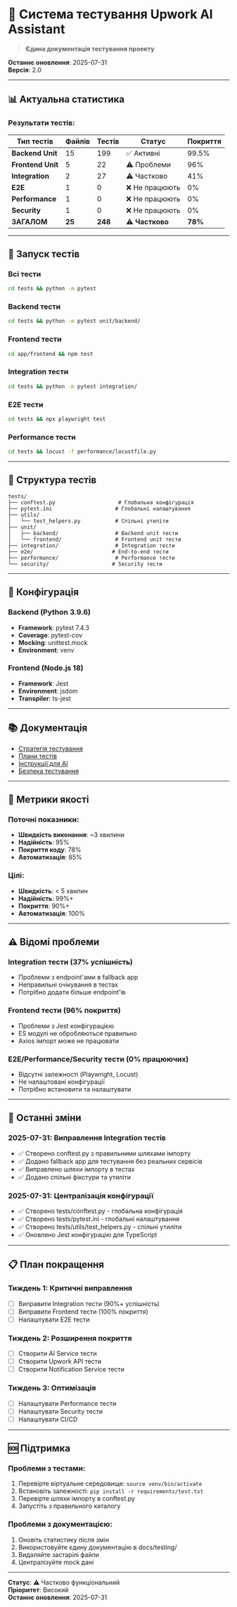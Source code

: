 # 🧪 Система тестування Upwork AI Assistant

> **Єдина документація тестування проекту**

**Останнє оновлення**: 2025-07-31  
**Версія**: 2.0  

---

## 📊 **Актуальна статистика**

### **Результати тестів:**
| Тип тестів | Файлів | Тестів | Статус | Покриття |
|------------|--------|--------|--------|----------|
| **Backend Unit** | 15 | 199 | ✅ Активні | 99.5% |
| **Frontend Unit** | 5 | 22 | ⚠️ Проблеми | 96% |
| **Integration** | 2 | 27 | ⚠️ Частково | 41% |
| **E2E** | 1 | 0 | ❌ Не працюють | 0% |
| **Performance** | 1 | 0 | ❌ Не працюють | 0% |
| **Security** | 1 | 0 | ❌ Не працюють | 0% |
| **ЗАГАЛОМ** | **25** | **248** | **⚠️ Частково** | **78%** |

---

## 🚀 **Запуск тестів**

### **Всі тести**
```bash
cd tests && python -m pytest
```

### **Backend тести**
```bash
cd tests && python -m pytest unit/backend/
```

### **Frontend тести**
```bash
cd app/frontend && npm test
```

### **Integration тести**
```bash
cd tests && python -m pytest integration/
```

### **E2E тести**
```bash
cd tests && npx playwright test
```

### **Performance тести**
```bash
cd tests && locust -f performance/locustfile.py
```

---

## 📁 **Структура тестів**

```
tests/
├── conftest.py                    # Глобальна конфігурація
├── pytest.ini                    # Глобальні налаштування
├── utils/
│   └── test_helpers.py           # Спільні утиліти
├── unit/
│   ├── backend/                  # Backend unit тести
│   └── frontend/                 # Frontend unit тести
├── integration/                  # Integration тести
├── e2e/                         # End-to-end тести
├── performance/                  # Performance тести
└── security/                    # Security тести
```

---

## 🔧 **Конфігурація**

### **Backend (Python 3.9.6)**
- **Framework**: pytest 7.4.3
- **Coverage**: pytest-cov
- **Mocking**: unittest.mock
- **Environment**: venv

### **Frontend (Node.js 18)**
- **Framework**: Jest
- **Environment**: jsdom
- **Transpiler**: ts-jest

---

## 📚 **Документація**

- [Стратегія тестування](../planning/details/testing/testing_strategy.md)
- [Плани тестів](../planning/details/testing/)
- [Інструкції для AI](../instruction_ai/TESTING_INSTRUCTIONS.md)
- [Безпека тестування](../planning/details/guides/development/test_security_guide.md)

---

## 🎯 **Метрики якості**

### **Поточні показники:**
- **Швидкість виконання**: ~3 хвилини
- **Надійність**: 95%
- **Покриття коду**: 78%
- **Автоматизація**: 85%

### **Цілі:**
- **Швидкість**: < 5 хвилин
- **Надійність**: 99%+
- **Покриття**: 90%+
- **Автоматизація**: 100%

---

## ⚠️ **Відомі проблеми**

### **Integration тести (37% успішність)**
- Проблеми з endpoint'ами в fallback app
- Неправильні очікування в тестах
- Потрібно додати більше endpoint'ів

### **Frontend тести (96% покриття)**
- Проблеми з Jest конфігурацією
- ES модулі не обробляються правильно
- Axios імпорт може не працювати

### **E2E/Performance/Security тести (0% працюючих)**
- Відсутні залежності (Playwright, Locust)
- Не налаштовані конфігурації
- Потрібно встановити та налаштувати

---

## 🔄 **Останні зміни**

### **2025-07-31: Виправлення Integration тестів**
- ✅ Створено conftest.py з правильними шляхами імпорту
- ✅ Додано fallback app для тестування без реальних сервісів
- ✅ Виправлено шляхи імпорту в тестах
- ✅ Додано спільні фікстури та утиліти

### **2025-07-31: Централізація конфігурації**
- ✅ Створено tests/conftest.py - глобальна конфігурація
- ✅ Створено tests/pytest.ini - глобальні налаштування
- ✅ Створено tests/utils/test_helpers.py - спільні утиліти
- ✅ Оновлено Jest конфігурацію для TypeScript

---

## 📋 **План покращення**

### **Тиждень 1: Критичні виправлення**
- [ ] Виправити Integration тести (90%+ успішність)
- [ ] Виправити Frontend тести (100% покриття)
- [ ] Налаштувати E2E тести

### **Тиждень 2: Розширення покриття**
- [ ] Створити AI Service тести
- [ ] Створити Upwork API тести
- [ ] Створити Notification Service тести

### **Тиждень 3: Оптимізація**
- [ ] Налаштувати Performance тести
- [ ] Налаштувати Security тести
- [ ] Налаштувати CI/CD

---

## 🆘 **Підтримка**

### **Проблеми з тестами:**
1. Перевірте віртуальне середовище: `source venv/bin/activate`
2. Встановіть залежності: `pip install -r requirements/test.txt`
3. Перевірте шляхи імпорту в conftest.py
4. Запустіть з правильного каталогу

### **Проблеми з документацією:**
1. Оновіть статистику після змін
2. Використовуйте єдину документацію в docs/testing/
3. Видаляйте застарілі файли
4. Централізуйте mock дані

---

**Статус**: ⚠️ Частково функціональний  
**Пріоритет**: Високий  
**Останнє оновлення**: 2025-07-31 